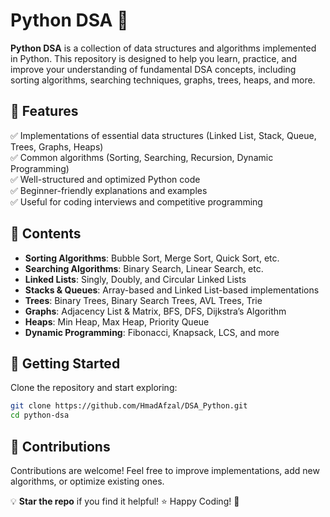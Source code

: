 # Python DSA 🚀  

**Python DSA** is a collection of data structures and algorithms implemented in Python. This repository is designed to help you learn, practice, and improve your understanding of fundamental DSA concepts, including sorting algorithms, searching techniques, graphs, trees, heaps, and more.  

## 📌 Features  
✅ Implementations of essential data structures (Linked List, Stack, Queue, Trees, Graphs, Heaps)  
✅ Common algorithms (Sorting, Searching, Recursion, Dynamic Programming)  
✅ Well-structured and optimized Python code  
✅ Beginner-friendly explanations and examples  
✅ Useful for coding interviews and competitive programming  

## 📂 Contents  
- **Sorting Algorithms**: Bubble Sort, Merge Sort, Quick Sort, etc.  
- **Searching Algorithms**: Binary Search, Linear Search, etc.  
- **Linked Lists**: Singly, Doubly, and Circular Linked Lists  
- **Stacks & Queues**: Array-based and Linked List-based implementations  
- **Trees**: Binary Trees, Binary Search Trees, AVL Trees, Trie  
- **Graphs**: Adjacency List & Matrix, BFS, DFS, Dijkstra’s Algorithm  
- **Heaps**: Min Heap, Max Heap, Priority Queue  
- **Dynamic Programming**: Fibonacci, Knapsack, LCS, and more  

## 🚀 Getting Started  
Clone the repository and start exploring:  
```sh
git clone https://github.com/HmadAfzal/DSA_Python.git
cd python-dsa
```
  
## 🎯 Contributions  
Contributions are welcome! Feel free to improve implementations, add new algorithms, or optimize existing ones.  

💡 **Star the repo** if you find it helpful! ⭐ Happy Coding! 🚀
